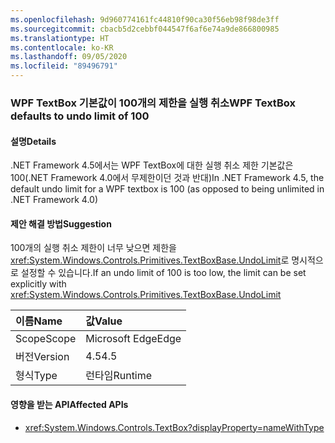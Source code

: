 ```yaml
---
ms.openlocfilehash: 9d960774161fc44810f90ca30f56eb98f98de3ff
ms.sourcegitcommit: cbacb5d2cebbf044547f6af6e74a9de866800985
ms.translationtype: HT
ms.contentlocale: ko-KR
ms.lasthandoff: 09/05/2020
ms.locfileid: "89496791"
---
```

### <a name="wpf-textbox-defaults-to-undo-limit-of-100"></a><span data-ttu-id="0b8f2-101">WPF TextBox 기본값이 100개의 제한을 실행 취소</span><span class="sxs-lookup"><span data-stu-id="0b8f2-101">WPF TextBox defaults to undo limit of 100</span></span>

#### <a name="details"></a><span data-ttu-id="0b8f2-102">설명</span><span class="sxs-lookup"><span data-stu-id="0b8f2-102">Details</span></span>

<span data-ttu-id="0b8f2-103">.NET Framework 4.5에서는 WPF TextBox에 대한 실행 취소 제한 기본값은 100(.NET Framework 4.0에서 무제한이던 것과 반대)</span><span class="sxs-lookup"><span data-stu-id="0b8f2-103">In .NET Framework 4.5, the default undo limit for a WPF textbox is 100 (as opposed to being unlimited in .NET Framework 4.0)</span></span>

#### <a name="suggestion"></a><span data-ttu-id="0b8f2-104">제안 해결 방법</span><span class="sxs-lookup"><span data-stu-id="0b8f2-104">Suggestion</span></span>

<span data-ttu-id="0b8f2-105">100개의 실행 취소 제한이 너무 낮으면 제한을 <xref:System.Windows.Controls.Primitives.TextBoxBase.UndoLimit>로 명시적으로 설정할 수 있습니다.</span><span class="sxs-lookup"><span data-stu-id="0b8f2-105">If an undo limit of 100 is too low, the limit can be set explicitly with <xref:System.Windows.Controls.Primitives.TextBoxBase.UndoLimit></span></span>

| <span data-ttu-id="0b8f2-106">이름</span><span class="sxs-lookup"><span data-stu-id="0b8f2-106">Name</span></span>    | <span data-ttu-id="0b8f2-107">값</span><span class="sxs-lookup"><span data-stu-id="0b8f2-107">Value</span></span>       |
|:--------|:------------|
| <span data-ttu-id="0b8f2-108">Scope</span><span class="sxs-lookup"><span data-stu-id="0b8f2-108">Scope</span></span>   |<span data-ttu-id="0b8f2-109">Microsoft Edge</span><span class="sxs-lookup"><span data-stu-id="0b8f2-109">Edge</span></span>|
|<span data-ttu-id="0b8f2-110">버전</span><span class="sxs-lookup"><span data-stu-id="0b8f2-110">Version</span></span>|<span data-ttu-id="0b8f2-111">4.5</span><span class="sxs-lookup"><span data-stu-id="0b8f2-111">4.5</span></span>|
|<span data-ttu-id="0b8f2-112">형식</span><span class="sxs-lookup"><span data-stu-id="0b8f2-112">Type</span></span>|<span data-ttu-id="0b8f2-113">런타임</span><span class="sxs-lookup"><span data-stu-id="0b8f2-113">Runtime</span></span>|

#### <a name="affected-apis"></a><span data-ttu-id="0b8f2-114">영향을 받는 API</span><span class="sxs-lookup"><span data-stu-id="0b8f2-114">Affected APIs</span></span>

- <xref:System.Windows.Controls.TextBox?displayProperty=nameWithType>

<!--

#### Affected APIs

- `T:System.Windows.Controls.TextBox`

-->

